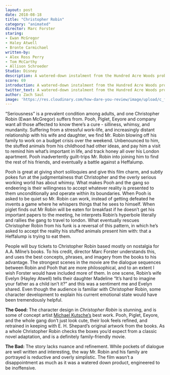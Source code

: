 ```yaml
---
layout: post
date: 2018-08-18
title: "Christopher Robin"
category: "animated"
director: Marc Forster
staring: 
- Ewan McGregor
- Haley Atwell
- Bronte Carmichael
written-by: 
- Alex Ross Perry
- Tom McCarthy
- Allison Schroeder
Studio: Disney
description: A watered-down instalment from the Hundred Acre Woods probably won’t offend anyone, but I doubt it will excite them either.
score: 69
introduction: A watered-down instalment from the Hundred Acre Woods probably won’t offend anyone, but I doubt it will excite them either.
twitter_text: A watered-down instalment from the Hundred Acre Woods probably won’t offend anyone, but I doubt it will excite them either.
author: Zach Saul
image: 'https://res.cloudinary.com/how-dare-you-review/image/upload/c_fill,h_399,w_760/v1529979103/christopher-robin.jpg'
---
```


“Seriousness” is a prevalent condition among adults, and one Christopher Robin (Ewan McGregor) suffers from. Pooh, Piglet, Eeyore and company want all those affected to know there’s a cure - silliness, whimsy, and mundanity. Suffering from a stressful work-life, and increasingly distant relationship with his wife and daughter, we find Mr. Robin blowing off his family to work on a budget crisis over the weekend. Unbenounced to him, the stuffed animals from his childhood had other ideas, and pay him a visit to remind him what’s important in life, and track honey all over his London apartment. Pooh inadvertently guilt-trips Mr. Robin into joining him to find the rest of his friends, and eventually a battle against a Heffalump.  

Pooh is great at giving short soliloquies and give this film charm, and subtly pokes fun at the judgmentalness that Christopher and the overly serious working world has about whimsy. What makes Pooh and the gang so endeering is their willingness to accept whatever reality is presented to them unconditionally and operate within its boundaries. When Pooh is asked to be quiet so Mr. Robin can work, instead of getting defeated he invents a game where he whispers things that he sees to himself. When piglet finds out Mr Robin will be eaten for breakfast if he doesn’t get his important papers to the meeting, he interprets Robin’s hyperbole literally and rallies the gang to travel to london. What eventually rescues Christopher Robin from his funk is a reversal of this pattern, in which he’s asked to accept the reality his stuffed animals present him with: that a Heffalump is trying to eat them.           

People will buy tickets to Christopher Robin based mostly on nostalgia for A.A. Milne’s books. To his credit, director Marc Forster understands this, and uses the best concepts, phrases, and imagery from the books to his advantage. The strongest scenes in the movie are the dialogue sequences between Robin and Pooh that are more philosophical, and to an extent I wish Forster would have included more of them. In one scene, Robin’s wife Evelyn (Hayley Atwell) tells their daughter Madeline “It’s hard to imagine your father as a child isn’t it?” and this was a sentiment me and Evelyn shared. Even though the audience is familiar with Christopher Robin, some character development to explain his current emotional state would have been tremendously helpful.        

**The Good:** The character design in *Christopher Robin* is stunning, and is some of concept artist [Michael Kutsche’s](http://www.michaelkutsche.com/) best work. Pooh, Piglet, Eeyore, and the whole gang don’t just look cute, their look feels refined, and retrained in keeping with E. H. Shepard’s original artwork from the books. As a whole Christopher Robin checks the boxes you’d expect from a classic novel adaptation, and is a definitely family-friendly movie.

**The Bad:** The story lacks nuance and refinement. While pockets of dialogue are well written and interesting, the way Mr. Robin and his family are portrayed is reductive and overly simplistic. The film wasn’t a disappointment as much as it was a watered down product, engineered to be inoffensive. 